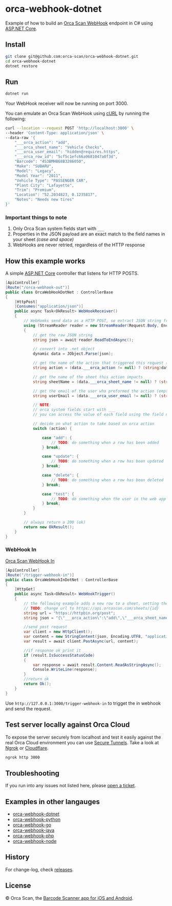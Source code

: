 # orca-webhook-dotnet

Example of how to build an [Orca Scan WebHook](https://orcascan.com/docs/api/webhooks) endpoint in C# using [ASP.NET Core](https://dotnet.microsoft.com/learn/aspnet/what-is-aspnet-core).

## Install

```bash
git clone git@github.com:orca-scan/orca-webhook-dotnet.git
cd orca-webhook-dotnet
dotnet restore
```

## Run

```bash
dotnet run
```

Your WebHook receiver will now be running on port 3000.

You can emulate an Orca Scan WebHook using [cURL](https://dev.to/ibmdeveloper/what-is-curl-and-why-is-it-all-over-api-docs-9mh) by running the following:

```bash
curl --location --request POST 'http://localhost:3000' \
--header 'Content-Type: application/json' \
--data-raw '{
    "___orca_action": "add",
    "___orca_sheet_name": "Vehicle Checks",
    "___orca_user_email": "hidden@requires.https",
    "___orca_row_id": "5cf5c1efc66a9681047a0f3d",
    "Barcode": "4S3BMHB68B3286050",
    "Make": "SUBARU",
    "Model": "Legacy",
    "Model Year": "2011",
    "Vehicle Type": "PASSENGER CAR",
    "Plant City": "Lafayette",
    "Trim": "Premium",
    "Location": "52.2034823, 0.1235817",
    "Notes": "Needs new tires"
}'
```

### Important things to note

1. Only Orca Scan system fields start with `___`
2. Properties in the JSON payload are an exact match to the  field names in your sheet _(case and space)_
3. WebHooks are never retried, regardless of the HTTP response

## How this example works

A simple [ASP.NET Core](https://dotnet.microsoft.com/learn/aspnet/what-is-aspnet-core) controller that listens for HTTP POSTS.

```csharp
[ApiController]
[Route("/orca-webhook-out")]
public class OrcaWebHookDotNet : ControllerBase
{
    [HttpPost]
    [Consumes("application/json")]
    public async Task<OkResult> WebHookReceiver()
    {
        // WebHooks send data as a HTTP POST, so extract JSON string from Request.Body
        using (StreamReader reader = new StreamReader(Request.Body, Encoding.UTF8))
        {  
            // get the raw JSON string
            string json = await reader.ReadToEndAsync();

            // convert into .net object
            dynamic data = JObject.Parse(json);

            // get the name of the action that triggered this request (add, update, delete, test)
            string action = (data.___orca_action != null) ? (string)data.___orca_action : "";

            // get the name of the sheet this action impacts
            string sheetName = (data.___orca_sheet_name != null) ? (string)data.___orca_sheet_name : "";

            // get the email of the user who preformed the action (empty if not HTTPS)
            string userEmail = (data.___orca_user_email != null) ? (string)data.___orca_user_email : "";

            // NOTE:
            // orca system fields start with ___
            // you can access the value of each field using the field name (data.Name, data.Barcode, data.Location)

            // decide on what action to take based on orca action
            switch (action) {

                case "add": {
                    // TODO: do something when a row has been added
                } break;

                case "update": {
                    // TODO: do something when a row has been updated
                } break;

                case "delete": {
                    // TODO: do something when a row has been deleted
                } break;

                case "test": {
                    // TODO: do something when the user in the web app hits the test button
                } break;
            }
        }

        // always return a 200 (ok)
        return new OkResult();
    }
}
```

### WebHook In 

[Orca Scan WebHook In](https://orcascan.com/guides/how-to-update-orca-scan-from-your-system-4b249706)

```csharp
[ApiController]
[Route("/trigger-webhook-in")]
public class OrcaWebHookInDotNet : ControllerBase
{
    [HttpGet]
    public async Task<OkResult> WebHookTrigger()
    {
        // the following example adds a new row to a sheet, setting the value of Barcode, Name, Quantity and Description
        // TODO: change url to https://api.orcascan.com/sheets/{id}
        string url = "https://httpbin.org/post";
        string json = "{\"___orca_action\":\"add\",\"___orca_sheet_name\":\"Sheet1\",\"Barcode\":\"123456789\",\"Name\":\"Test\",\"Quantity\":\"1\",\"Description\":\"Test\"}";

        //send post request
        var client = new HttpClient();
        var content = new StringContent(json, Encoding.UTF8, "application/json");
        var result = await client.PostAsync(url, content);

        //if response ok print it
        if (result.IsSuccessStatusCode)
        {
            var response = await result.Content.ReadAsStringAsync();
            Console.WriteLine(response);
        }
        //return ok
        return Ok();
    }
}
```
Use `http://127.0.0.1:3000/trigger-webhook-in` to trigget the in webhook and send the request.

## Test server locally against Orca Cloud

To expose the server securely from localhost and test it easily against the real Orca Cloud environment you can use [Secure Tunnels](https://ngrok.com/docs/secure-tunnels#what-are-ngrok-secure-tunnels). Take a look at [Ngrok](https://ngrok.com/) or [Cloudflare](https://www.cloudflare.com/).

```bash
ngrok http 3000
```

## Troubleshooting

If you run into any issues not listed here, please [open a ticket](https://github.com/orca-scan/orca-webhook-dotnet/issues).

## Examples in other langauges
* [orca-webhook-dotnet](https://github.com/orca-scan/orca-webhook-dotnet)
* [orca-webhook-python](https://github.com/orca-scan/orca-webhook-python)
* [orca-webhook-go](https://github.com/orca-scan/orca-webhook-go)
* [orca-webhook-java](https://github.com/orca-scan/orca-webhook-java)
* [orca-webhook-php](https://github.com/orca-scan/orca-webhook-php)
* [orca-webhook-node](https://github.com/orca-scan/orca-webhook-node)

## History

For change-log, check [releases](https://github.com/orca-scan/orca-webhook-dotnet/releases).

## License

&copy; Orca Scan, the [Barcode Scanner app for iOS and Android](https://orcascan.com).
